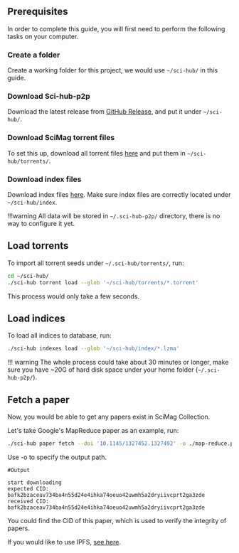 ## Prerequisites

In order to complete this guide, you will first need to perform the following tasks on your computer.

### Create a folder

Create a working folder for this project, we would use `~/sci-hub/` in this guide.

### Download Sci-hub-p2p

Download the latest release from [GitHub Release](https://github.com/sci-hub-p2p/sci-hub-p2p/releases), and put it under `~/sci-hub/`.

### Download SciMag torrent files

To set this up, download all torrent files [here](https://libgen.rs/scimag/repository_torrent/) and put them in `~/sci-hub/torrents/`.

### Download index files

Download index files [here](https://github.com/sci-hub-p2p/artifacts/releases/tag/0). Make sure index files are correctly located under `~/sci-hub/index`.

<!-- prettier-ignore -->
!!!warning
    All data will be stored in `~/.sci-hub-p2p/` directory, there is no way to configure it yet.

## Load torrents

To import all torrent seeds under `~/.sci-hub/torrents/`, run:

```bash
cd ~/sci-hub/
./sci-hub torrent load --glob '~/sci-hub/torrents/*.torrent'
```

This process would only take a few seconds.

## Load indices

To load all indices to database, run:

```bash
./sci-hub indexes load --glob '~/sci-hub/index/*.lzma'
```

<!-- prettier-ignore -->
!!! warning
    The whole process could take about 30 minutes or longer, make sure you have ~20G of hard disk space under your home folder (`~/.sci-hub-p2p/`).

## Fetch a paper

Now, you would be able to get any papers exist in SciMag Collection.

Let's take Google's MapReduce paper as an example, run:

```bash
./sci-hub paper fetch --doi '10.1145/1327452.1327492' -o ./map-reduce.pdf
```

Use -o to specify the output path.

```text
#Output

start downloading
expected CID: bafk2bzaceav734ba4n55d24e4ihka74oeuo42uwmh5a2dryiivcprt2ga3zde
received CID: bafk2bzaceav734ba4n55d24e4ihka74oeuo42uwmh5a2dryiivcprt2ga3zde
```

You could find the CID of this paper, which is used to verify the integrity of papers.

If you would like to use IPFS, [see here](./ipfs.md).
